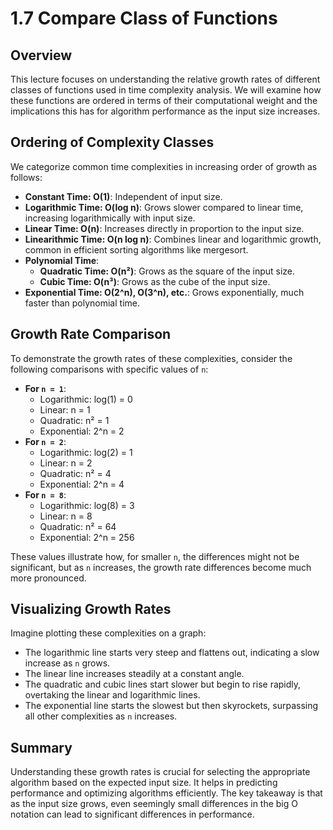 # 1.7 Compare Class of Functions

## Overview

This lecture focuses on understanding the relative growth rates of different classes of functions used in time complexity analysis. We will examine how these functions are ordered in terms of their computational weight and the implications this has for algorithm performance as the input size increases.

## Ordering of Complexity Classes

We categorize common time complexities in increasing order of growth as follows:

- **Constant Time: O(1)**: Independent of input size.
- **Logarithmic Time: O(log n)**: Grows slower compared to linear time, increasing logarithmically with input size.
- **Linear Time: O(n)**: Increases directly in proportion to the input size.
- **Linearithmic Time: O(n log n)**: Combines linear and logarithmic growth, common in efficient sorting algorithms like mergesort.
- **Polynomial Time**:
  - **Quadratic Time: O(n²)**: Grows as the square of the input size.
  - **Cubic Time: O(n³)**: Grows as the cube of the input size.
- **Exponential Time: O(2^n), O(3^n), etc.**: Grows exponentially, much faster than polynomial time.

## Growth Rate Comparison

To demonstrate the growth rates of these complexities, consider the following comparisons with specific values of `n`:

- **For `n = 1`**:
  - Logarithmic: log(1) = 0
  - Linear: n = 1
  - Quadratic: n² = 1
  - Exponential: 2^n = 2
- **For `n = 2`**:
  - Logarithmic: log(2) = 1
  - Linear: n = 2
  - Quadratic: n² = 4
  - Exponential: 2^n = 4
- **For `n = 8`**:
  - Logarithmic: log(8) = 3
  - Linear: n = 8
  - Quadratic: n² = 64
  - Exponential: 2^n = 256

These values illustrate how, for smaller `n`, the differences might not be significant, but as `n` increases, the growth rate differences become much more pronounced.

## Visualizing Growth Rates

Imagine plotting these complexities on a graph:

- The logarithmic line starts very steep and flattens out, indicating a slow increase as `n` grows.
- The linear line increases steadily at a constant angle.
- The quadratic and cubic lines start slower but begin to rise rapidly, overtaking the linear and logarithmic lines.
- The exponential line starts the slowest but then skyrockets, surpassing all other complexities as `n` increases.

## Summary

Understanding these growth rates is crucial for selecting the appropriate algorithm based on the expected input size. It helps in predicting performance and optimizing algorithms efficiently. The key takeaway is that as the input size grows, even seemingly small differences in the big O notation can lead to significant differences in performance.
